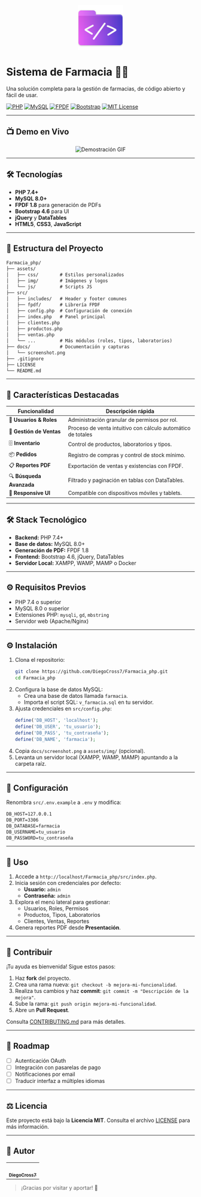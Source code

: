<p align="center">
  <img src="assets/img/logo.png" alt="Farmacia PHP Logo" width="120" />
  <h1>Sistema de Farmacia 🏥💊</h1>
  <p>Una solución completa para la gestión de farmacias, de código abierto y fácil de usar.</p>
  
  [![PHP](https://img.shields.io/badge/PHP-7.4%2B-%23946FC5.svg)](https://www.php.net/)
  [![MySQL](https://img.shields.io/badge/MySQL-8.0-%2300f.svg)](https://www.mysql.com/)
  [![FPDF](https://img.shields.io/badge/FPDF-1.8-orange.svg)](http://www.fpdf.org/)
  [![Bootstrap](https://img.shields.io/badge/Bootstrap-4.6-blue.svg)](https://getbootstrap.com/)
  [![MIT License](https://img.shields.io/badge/License-MIT-green.svg)](LICENSE)
</p>

---

## 📺 Demo en Vivo

<p align="center">
  <img src="docs/demo.gif" alt="Demostración GIF" />
</p>

---
## 🛠️ Tecnologías

- **PHP 7.4+**
- **MySQL 8.0+**
- **FPDF 1.8** para generación de PDFs
- **Bootstrap 4.6** para UI
- **jQuery** y **DataTables**
- **HTML5**, **CSS3**, **JavaScript**

---

## 📁 Estructura del Proyecto

```
Farmacia_php/
├── assets/
│   ├── css/        # Estilos personalizados
│   ├── img/        # Imágenes y logos
│   └── js/         # Scripts JS
├── src/
│   ├── includes/   # Header y footer comunes
│   ├── fpdf/       # Librería FPDF
│   ├── config.php  # Configuración de conexión
│   ├── index.php   # Panel principal
│   ├── clientes.php
│   ├── productos.php
│   ├── ventas.php
│   └── ...         # Más módulos (roles, tipos, laboratorios)
├── docs/           # Documentación y capturas
│   └── screenshot.png
├── .gitignore
├── LICENSE
└── README.md
```

---
## 🚀 Características Destacadas

| Funcionalidad           | Descripción rápida                                           |
|-------------------------|--------------------------------------------------------------|
| 🔐 **Usuarios & Roles** | Administración granular de permisos por rol.                 |
| 🛒 **Gestión de Ventas**| Proceso de venta intuitivo con cálculo automático de totales |
| 🗄️ **Inventario**       | Control de productos, laboratorios y tipos.                  |
| 📦 **Pedidos**          | Registro de compras y control de stock mínimo.               |
| 📋 **Reportes PDF**     | Exportación de ventas y existencias con FPDF.                |
| 🔍 **Búsqueda Avanzada**| Filtrado y paginación en tablas con DataTables.              |
| 📱 **Responsive UI**    | Compatible con dispositivos móviles y tablets.               |

---

## 🛠️ Stack Tecnológico

- **Backend:** PHP 7.4+ 
- **Base de datos:** MySQL 8.0+ 
- **Generación de PDF:** FPDF 1.8
- **Frontend:** Bootstrap 4.6, jQuery, DataTables
- **Servidor Local:** XAMPP, WAMP, MAMP o Docker

---

## ⚙️ Requisitos Previos

- PHP 7.4 o superior
- MySQL 8.0 o superior
- Extensiones PHP: `mysqli`, `gd`, `mbstring`
- Servidor web (Apache/Nginx)

---

## ⚙️ Instalación

1. Clona el repositorio:
   ```bash
   git clone https://github.com/DiegoCross7/Farmacia_php.git
   cd Farmacia_php
   ```
2. Configura la base de datos MySQL:
   - Crea una base de datos llamada `farmacia`.
   - Importa el script SQL: `v_farmacia.sql` en tu servidor.
3. Ajusta credenciales en `src/config.php`:
   ```php
   define('DB_HOST', 'localhost');
   define('DB_USER', 'tu_usuario');
   define('DB_PASS', 'tu_contraseña');
   define('DB_NAME', 'farmacia');
   ```
4. Copia `docs/screenshot.png` a `assets/img/` (opcional).
5. Levanta un servidor local (XAMPP, WAMP, MAMP) apuntando a la carpeta raíz.

---

## 🔧 Configuración

Renombra `src/.env.example` a `.env` y modifica:
```dotenv
DB_HOST=127.0.0.1
DB_PORT=3306
DB_DATABASE=farmacia
DB_USERNAME=tu_usuario
DB_PASSWORD=tu_contraseña
``` 

---

## 🎯 Uso

1. Accede a `http://localhost/Farmacia_php/src/index.php`.
2. Inicia sesión con credenciales por defecto:
   - **Usuario:** `admin`
   - **Contraseña:** `admin`
3. Explora el menú lateral para gestionar:
   - Usuarios, Roles, Permisos
   - Productos, Tipos, Laboratorios
   - Clientes, Ventas, Reportes
4. Genera reportes PDF desde **Presentación**.

---

## 🤝 Contribuir

¡Tu ayuda es bienvenida! Sigue estos pasos:
1. Haz **fork** del proyecto.
2. Crea una rama nueva: `git checkout -b mejora-mi-funcionalidad`.
3. Realiza tus cambios y haz **commit**: `git commit -m "Descripción de la mejora"`.
4. Sube la rama: `git push origin mejora-mi-funcionalidad`.
5. Abre un **Pull Request**.

Consulta [CONTRIBUTING.md](docs/CONTRIBUTING.md) para más detalles.

---

## 📄 Roadmap

- [ ] Autenticación OAuth
- [ ] Integración con pasarelas de pago
- [ ] Notificaciones por email
- [ ] Traducir interfaz a múltiples idiomas

---

## ⚖️ Licencia

Este proyecto está bajo la **Licencia MIT**. Consulta el archivo [LICENSE](LICENSE) para más información.

---

## 👤 Autor

<table>
  <tr>
    <td align="center">
      <a href="https://github.com/DiegoCross7">
        <img src="https://avatars.githubusercontent.com/DiegoCross7" width="80px" alt="" />
        <br />
        <sub><b>DiegoCross7</b></sub>
      </a>
    </td>
  </tr>
</table>

> ¡Gracias por visitar y aportar! 🌟

